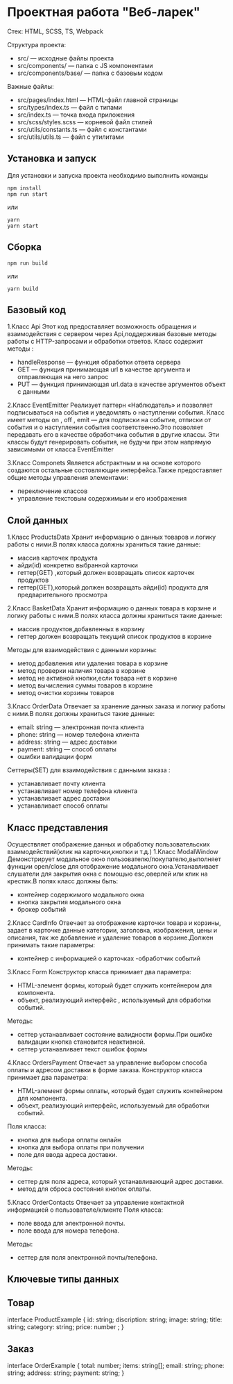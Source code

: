 # Проектная работа "Веб-ларек"

Стек: HTML, SCSS, TS, Webpack

Структура проекта:
- src/ — исходные файлы проекта
- src/components/ — папка с JS компонентами
- src/components/base/ — папка с базовым кодом

Важные файлы:
- src/pages/index.html — HTML-файл главной страницы
- src/types/index.ts — файл с типами
- src/index.ts — точка входа приложения
- src/scss/styles.scss — корневой файл стилей
- src/utils/constants.ts — файл с константами
- src/utils/utils.ts — файл с утилитами

## Установка и запуск
Для установки и запуска проекта необходимо выполнить команды

```
npm install
npm run start
```

или

```
yarn
yarn start
```
## Сборка

```
npm run build
```

или

```
yarn build
```

## Базовый код
1.Класс Api
Этот код предоставляет возможность обращения и взаимодействия с сервером через Api,поддерживая базовые методы работы с HTTP-запросами и обработки ответов.
Класс содержит методы :
- handleResponse — функция обработки ответа сервера
- GET — функция принимающая url в качестве аргумента и отправляющая на него запрос
- PUT — функция принимающая url.data в качестве аргументов объект с данными 

2.Класс EventEmitter
Реализует паттерн «Наблюдатель» и позволяет подписываться на события и уведомлять 
о наступлении события.
Класс имеет методы on ,  off ,  emit  — для подписки на событие, отписки от события и о наступлении события соответственно.Это позволяет передавать его в качестве обработчика события в другие классы. Эти
классы будут генерировать события, не будучи при этом напрямую зависимыми от
класса  EventEmitter 

3.Класс Componets
Является абстрактным и на основе которого создаются остальные состовляющие интерфейса.Также предоставляет общие методы управления элементами:
- переключение классов
- управление текстовым содержимым и его изображения


## Слой данных
1.Класс ProductsData
Хранит информацию о данных товаров и логику работы с ними.В полях класса должны храниться такие данные:
- массив карточек продукта
- айди(id) конкретно выбранной карточки
- геттер(GET) ,который должен возвращать список карточек продуктов
- геттер(GET),который должен возвращать айди(id)  продукта для предварительного просмотра

2.Класс BasketData
Хранит информацию о данных товара в корзине и логику работы с ними.В полях класса должны храниться такие данные:
- массив продуктов,добавленных в корзину
- геттер должен возвращать текущий список продуктов в  корзине

Методы для взаимодействия с данными корзины:
- метод добавления или удаления товара в корзине
- метод проверки наличия товара в корзине
- метод не активной кнопки,если товара нет в корзине
- метод вычисления суммы товаров в корзине
- метод очистки корзины товаров

3.Класс OrderData
Отвечает за хранение данных заказа и логику работы с ними.В полях должны храниться такие данные:
- email: string — электронная почта клиента
- phone: string — номер телефона клиента
- address: string — адрес доставки
- payment: string — способ оплаты 
- ошибки валидации форм

Сеттеры(SET) для взаимодействия с данными заказа :
- устанавливает почту клиента
- устанавливает номер телефона клиента
- устанавливает адрес доставки
- устанавливает способ оплаты


## Класс представления
Осуществляет отображение данных и обработку пользовательских взаимодействий(клик на карточки,кнопки и т.д.) 
1.Класс ModalWindow
Демонстрирует модальное окно пользователю/покупателю,выполняет функции open/close для отображение модального окна.Устанавливает слушатели для закрытия окна с помощью esc,оверлей или клик на крестик.В полях класс должны быть:
- контейнер содержимого модального окна
- кнопка закрытия модального окна
- брокер событий

2.Класс CardInfo
Отвечает за отображение карточки товара и корзины, задает в карточке данные категории, заголовка, изображения, цены и описания, так же добавление и удаление товаров в корзине.Должен принимать такие параметры:
- контейнер с информацией о карточках
-обработчик событий


3.Класс Form
Конструктор класса принимает два параметра:
- HTML-элемент формы, который будет служить контейнером для компонента.
- объект, реализующий интерфейс , используемый для обработки событий.

Методы:
 - сеттер устанавливает состояние валидности формы.При ошибке валидации кнопка становится неактивной.
 - сеттер устанавливает текст ошибок формы

4.Класс OrdersPayment 
Отвечает за управление выбором способа оплаты и адресом доставки в форме заказа.
Конструктор класса принимает два параметра:

- HTML-элемент формы оплаты, который будет служить контейнером для компонента.
- объект, реализующий интерфейс, используемый для обработки событий.

Поля класса:
- кнопка для выбора оплаты онлайн 
- кнопка для выбора оплаты при получении
- поле для ввода адреса доставки.

Методы:
- сеттер для поля адреса, который устанавливающий адрес доставки.
- метод для сброса состояния кнопок оплаты.


5.Класс OrderContacts
Отвечает за управление контактной информацией о пользователе/клиенте
Поля класса:
- поле ввода для электронной почты.
- поле ввода для номера телефона.

Методы:
- сеттер для поля электронной почты/телефона.


## Ключевые типы данных

## Товар
interface ProductExample {
  id: string; 
  discription: string; 
  image: string; 
  title: string; 
  category: string; 
  price: number ; 
}

## Заказ
interface OrderExample {
	total: number; 
	items: string[]; 
	email: string; 
	phone: string; 
	address: string; 
	payment: string; 
}


